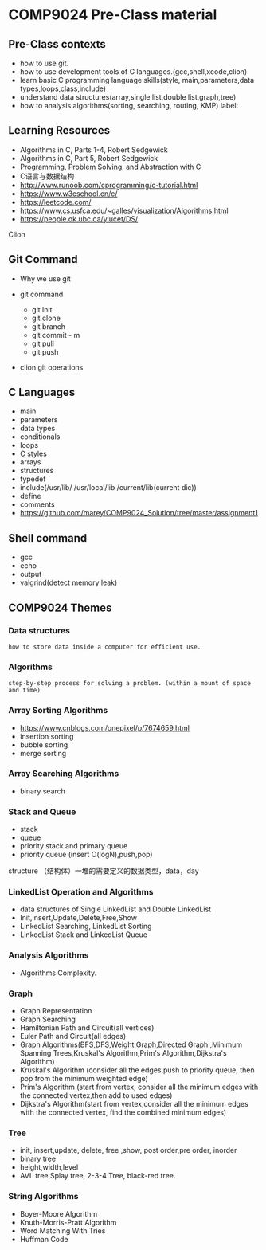 # COMP9024 Pre-Class material
## Pre-Class contexts
* how to use git.
* how to use development tools of C languages.(gcc,shell,xcode,clion)
* learn basic C programming language skills(style, main,parameters,data types,loops,class,include) 
* understand data structures(array,single list,double list,graph,tree)
* how to analysis algorithms(sorting, searching, routing, KMP)
label:
## Learning Resources
* Algorithms in C, Parts 1-4, Robert Sedgewick
* Algorithms in C, Part 5, Robert Sedgewick
* Programming, Problem Solving, and Abstraction with C
* C语言与数据结构
* http://www.runoob.com/cprogramming/c-tutorial.html
* https://www.w3cschool.cn/c/
* https://leetcode.com/
* https://www.cs.usfca.edu/~galles/visualization/Algorithms.html
* https://people.ok.ubc.ca/ylucet/DS/

Clion

## Git Command
* Why we use git
* git command
	
	* git init
	* git clone
	* git branch
	* git commit - m
	* git pull
	* git push

* clion git operations


## C Languages
* main
* parameters
* data types
* conditionals
* loops
* C styles
* arrays
* structures
* typedef 
* include(/usr/lib/ /usr/local/lib /current/lib(current dic))
* define
* comments
* https://github.com/marey/COMP9024_Solution/tree/master/assignment1

## Shell command
* gcc
* echo
* output
* valgrind(detect memory leak)

## COMP9024 Themes
### Data structures
	
	how to store data inside a computer for efficient use.
	
### Algorithms

	step-by-step process for solving a problem. (within a mount of space and time)

### Array Sorting Algorithms
* https://www.cnblogs.com/onepixel/p/7674659.html
* insertion sorting
* bubble sorting
* merge sorting

### Array Searching Algorithms
* binary search

### Stack and Queue
* stack
* queue
* priority stack and primary queue
* priority queue (insert O(logN),push,pop)


structure （结构体）一堆的需要定义的数据类型，data，day




### LinkedList Operation and Algorithms
* data structures of Single LinkedList and Double LinkedList
* Init,Insert,Update,Delete,Free,Show
* LinkedList Searching, LinkedList Sorting
* LinkedList Stack and LinkedList Queue

### Analysis Algorithms
* Algorithms Complexity.

### Graph
* Graph Representation
* Graph Searching
* Hamiltonian Path and Circuit(all vertices) 
* Euler Path and Circuit(all edges)        
* Graph Algorithms(BFS,DFS,Weight Graph,Directed Graph ,Minimum Spanning Trees,Kruskal's Algorithm,Prim's Algorithm,Dijkstra's Algorithm)
* Kruskal's Algorithm (consider all the edges,push to priority queue, then pop from the minimum weighted edge)
* Prim's Algorithm (start from vertex, consider all the minimum edges with the connected vertex,then add to used edges)
* Dijkstra's Algorithm(start from vertex,consider all the minimum edges with the connected vertex, find the combined minimum edges)


### Tree
* init, insert,update, delete, free ,show, post order,pre order, inorder
* binary tree
* height,width,level
* AVL tree,Splay tree, 2-3-4 Tree, black-red tree.


### String Algorithms
* Boyer-Moore Algorithm
* Knuth-Morris-Pratt Algorithm
* Word Matching With Tries
* Huffman Code

		
	